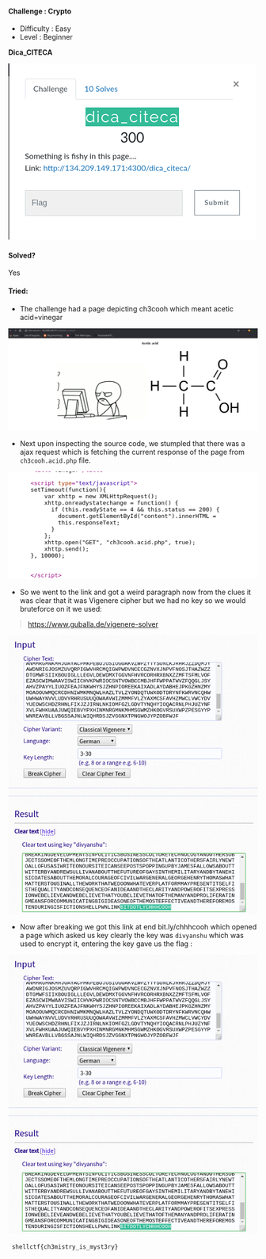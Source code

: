 
####  Challenge : Crypto


* Difficulty : Easy
* Level : Beginner

**Dica_CITECA**

![alt text](images/a1.png)


#### Solved?

Yes

#### Tried:

* The challenge had a page depicting ch3cooh which meant acetic acid=vinegar

![alt text](images/a2.png)

* Next upon inspecting the source code, we stumpled that there was a ajax request which is fetching the current response of the page from `ch3cooh.acid.php` file.

![alt text](images/a3.png)

*  So we went to the link and got a weird paragraph now from the clues it was clear that it was Vigenere cipher but we had no key so we would bruteforce on it we used:

> https://www.guballa.de/vigenere-solver

![alt text](images/a4.png)

*  Now after breaking we got this link at end bit.ly/chhhcooh which opened  a page which asked us key clearly the key was
`divyanshu` which was used to encrypt it, entering the key gave us the flag :

![alt text](images/a4.png)

` shellctf{ch3mistry_is_myst3ry}`